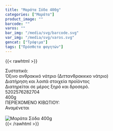 ```yaml
---
title: "Μαράτα Σόδα 400g"
categories: ["Μαράτα"]
product_image: ""
barcode: ""
varos: ""
bar_img: "/media/svg/barcode.svg"
var_img: "/media/svg/varos.svg"
gencat: ["Τρόφιμα"]
tags: ["Πρόσθετα φαγητών"]
---
```

{{< rawhtml >}}

<div class="sload345"><div class="product"><div id="sistatika">Συστατικά:</div><div class="alltext">Όξινο ανθρακικό νάτριο (Διττανθρακκικο νάτριο)</div><div id="loipa">Διατήρηση και λοιπά στοιχεία προϊόντος</div><div class="alltext">Διατηρείται σε µέρος ξηρό και δροσερό.</div><div id="barcode"><div id="barimage1"></div><span id="bartext">5202576282704</span></div><div id="varos"><div id="varosimage1"></div><span id="varostext">400g</span></div><div id="kivotio">ΠΕΡΙΕΧΟΜΕΝΟ ΚΙΒΩΤΙΟΥ:<br>Αναμένεται</div><br><div class="pimg"><img alt="Μαράτα Σόδα 400g" title="Μαράτα Σόδα 400g" src="/media/images/marata-soda-400g.jpg"></div></div></div>
{{< /rawhtml >}}


